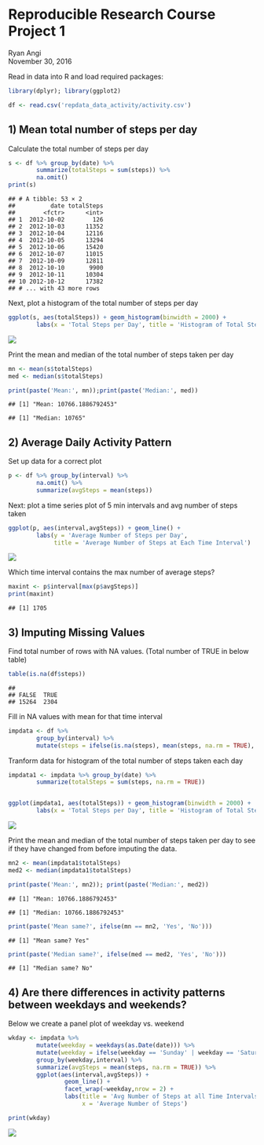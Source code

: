 # Reproducible Research Course Project 1
Ryan Angi  
November 30, 2016  



Read in data into R and load required packages: 

```r
library(dplyr); library(ggplot2)
```

```r
df <- read.csv('repdata_data_activity/activity.csv')
```

## 1) Mean total number of steps per day

Calculate the total number of steps per day


```r
s <- df %>% group_by(date) %>% 
        summarize(totalSteps = sum(steps)) %>% 
        na.omit()
print(s)
```

```
## # A tibble: 53 × 2
##          date totalSteps
##        <fctr>      <int>
## 1  2012-10-02        126
## 2  2012-10-03      11352
## 3  2012-10-04      12116
## 4  2012-10-05      13294
## 5  2012-10-06      15420
## 6  2012-10-07      11015
## 7  2012-10-09      12811
## 8  2012-10-10       9900
## 9  2012-10-11      10304
## 10 2012-10-12      17382
## # ... with 43 more rows
```

Next, plot a histogram of the total number of steps per day

```r
ggplot(s, aes(totalSteps)) + geom_histogram(binwidth = 2000) + 
        labs(x = 'Total Steps per Day', title = 'Histogram of Total Steps per Day')
```

![](PA1_template_files/figure-html/unnamed-chunk-4-1.png)<!-- -->

Print the mean and median of the total number of steps taken per day

```r
mn <- mean(s$totalSteps)
med <- median(s$totalSteps)

print(paste('Mean:', mn));print(paste('Median:', med))
```

```
## [1] "Mean: 10766.1886792453"
```

```
## [1] "Median: 10765"
```

## 2) Average Daily Activity Pattern
Set up data for a correct plot


```r
p <- df %>% group_by(interval) %>% 
        na.omit() %>% 
        summarize(avgSteps = mean(steps))
```
Next: plot a time series plot of 5 min intervals and avg number of steps taken


```r
ggplot(p, aes(interval,avgSteps)) + geom_line() + 
        labs(y = 'Average Number of Steps per Day', 
             title = 'Average Number of Steps at Each Time Interval')
```

![](PA1_template_files/figure-html/unnamed-chunk-7-1.png)<!-- -->

Which time interval contains the max number of average steps?


```r
maxint <- p$interval[max(p$avgSteps)]
print(maxint)
```

```
## [1] 1705
```
## 3) Imputing Missing Values
Find total number of rows with NA values. (Total number of TRUE in below table)


```r
table(is.na(df$steps))
```

```
## 
## FALSE  TRUE 
## 15264  2304
```

Fill in NA values with mean for that time interval


```r
impdata <- df %>% 
        group_by(interval) %>% 
        mutate(steps = ifelse(is.na(steps), mean(steps, na.rm = TRUE), steps))
```

Tranform data for histogram of the total number of steps taken each day


```r
impdata1 <- impdata %>% group_by(date) %>% 
        summarize(totalSteps = sum(steps, na.rm = TRUE))


ggplot(impdata1, aes(totalSteps)) + geom_histogram(binwidth = 2000) + 
        labs(x = 'Total Steps per Day', title = 'Histogram of Total Steps per Day')
```

![](PA1_template_files/figure-html/unnamed-chunk-11-1.png)<!-- -->

Print the mean and median of the total number of steps taken per day to see if they have changed from before imputing the data.

```r
mn2 <- mean(impdata1$totalSteps)
med2 <- median(impdata1$totalSteps)

print(paste('Mean:', mn2)); print(paste('Median:', med2))
```

```
## [1] "Mean: 10766.1886792453"
```

```
## [1] "Median: 10766.1886792453"
```

```r
print(paste('Mean same?', ifelse(mn == mn2, 'Yes', 'No')))
```

```
## [1] "Mean same? Yes"
```

```r
print(paste('Median same?', ifelse(med == med2, 'Yes', 'No')))
```

```
## [1] "Median same? No"
```

## 4) Are there differences in activity patterns between weekdays and weekends?

Below we create a panel plot of weekday vs. weekend


```r
wkday <- impdata %>% 
        mutate(weekday = weekdays(as.Date(date))) %>% 
        mutate(weekday = ifelse(weekday == 'Sunday' | weekday == 'Saturday', 'Weekend', 'Weekday')) %>% 
        group_by(weekday,interval) %>% 
        summarize(avgSteps = mean(steps, na.rm = TRUE)) %>% 
        ggplot(aes(interval,avgSteps)) +
                geom_line() +
                facet_wrap(~weekday,nrow = 2) +
                labs(title = 'Avg Number of Steps at all Time Intervals for Wkday and Wkend',
                     x = 'Average Number of Steps')

print(wkday)
```

![](PA1_template_files/figure-html/unnamed-chunk-13-1.png)<!-- -->

        








